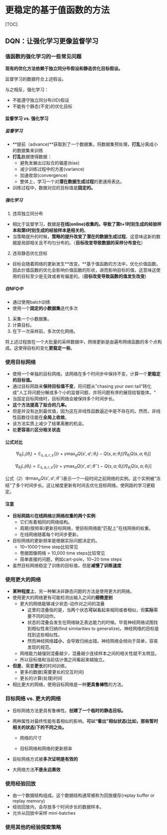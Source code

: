 #  更稳定的基于值函数的方法

[TOC]

## DQN：让强化学习更像监督学习

### 值函数的强化学习的一些常见问题

**现有的优化方法依赖于独立同分布假设和静态优化目标假设。**

监督学习的数据符合上述假设。

与之相反，强化学习：

- 不能遵守独立同分布(IID)假设
- 不能有个静态(不变)的优化目标

#### 监督学习 vs. 强化学习

##### 监督学习

- **提前（advance)**获取到了一个数据集，将数据集预处理，**打乱**分离成小的数据集来训练
- **打乱**数据使得数据：
  - 避免发展出过拟合的偏差(bias)
  - 减少训练过程中的方差(variance)
  - 加速收敛(convergence)
  - 整体上，学习一个对**潜在数据生成过程**的更通用表达。
- 训练过程中，数据对应的目标值是**固定的。**

##### 强化学习

1. 违背独立同分布

- 相比于监督学习，数据是**在线(online)**收集的。导致了第t+1时刻生成的经验样本和第t时刻生成的经验样本是**相关的**。
- 当策略提升的时候，**策略的提升改变了潜在的数据生成过程**。这意味这新的数据是局部相关且不均匀分布的。（**目标改变导致数据的采样分布变化**）

2. 违背静态优化目标

- 目标会随着网络的更新发生**改变。**基于值函数的方法中，优化价值函数。因此价值函数的优化会影响价值函数的形状，进而影响目标的值。这意味这使用的目标至少是无效或者有偏差的。(**目标改变导致函数的值发生改变**)

##### 在NFQ中

- 通过使用batch训练
- 使用一个**固定的小数据集**迭代多次

1. 采集一个小数据集。
2. 计算目标。
3. 在下一次采样前，多次优化网络。

将上述过程放在一个大批量的采样数据中，网络更新是由遍布网络函数的多个点构成。这使得目标的变化**更稳定一些**。

### 使用目标网络

- 使用一个单独的目标网络。该网络在多个时间步中保持不变，计算一个**更稳定的目标值。**
- 通过目标网路来**保持目标值不变**，将问题从”chasing your own tail“转化成”人工将问题分解成多个小的监督问题，并将问题有序的展现给智能体。“
- 当固定目标网络时，目标网络会被保持多个时间步长。
- **这个方法提高了拟合的几率。**
- 但是并没有达到最优值，因为这在非线性函数逼近中是不存在的。然而，非线性函数往往能在**全局上收敛**。
- 该方法实质上减少了结果离散的机会。
- 能**更容易**的**区分相关状态**

#### 公式对比

$$
\nabla_{\theta_i}L_i(\theta_i) = \mathbb{E}_{s,a,r,s'}[(r+\gamma \max_{a}Q(s',a';\theta_i)-Q(s,a;\theta_i)) \nabla_{\theta_i}Q(s,a;\theta_I)]
$$

$$
\nabla_{\theta_i}L_i(\theta_i) = \mathbb{E}_{s,a,r,s'}[(r+\gamma \max_{a}Q(s',a';\theta^{-})-Q(s,a;\theta_i)) \nabla_{\theta_i}Q(s,a;\theta_I)]
$$

公式（2）中$\max_{a}Q(s',a';\theta^{-})$表示一个一段时间之前网络的实例。这个实例被“冻结”了多个时间步长。这让梯度更新有时间去优化目标网络。使网路的学习更稳定。

#### 注意

- **目标网路**和**在线网络**是**网络权重的两个实例**:
  - 它们有着相同的网络结构。
  - 周期(按频率)更新目标网络，使目标网络能“匹配上”在线网络的权重。
  - 在线网络随着每个时间步更新。
- 目标网络的更新频率是根据实际问题决定的。
  - 10~1000个time step比较常见
  - 卷据图像网络 > 10,000 time steps比较常见
  - 简单直接的问题，例如cart-pole，10~20 time steps
- 虽然目标网络稳定了训练的目标值，但是**减慢了训练速度**

### 使用更大的网络

- **某种程度上**，另一种解决非静态问题的方法是使用更大的网络。
- 使用更大的网络更有可能检测出输入之间的**细微差别**
  - 更大的网络能够减少状态-动作对之间的混叠
    - 这里的混叠指的是，当两个状态**可以**看起来相同或者相似，但**实际**需要不同的动作。
    - 状态的混叠会发生在网络缺乏表达能力的时候。毕竟神经网络试图找到相似性来归纳(find similarities to generalize)。神经网络的目标是找到这些相似性。
    - 然而神经网络**过小**，会导致归纳出错。神经网络会倾向于简单，容易发现的规范。
  - 网络能力越强则混叠越少，混叠越少连续样本之间的相关性就不太明显。
  - 所以目标值和当前估计值之间看起来越独立。
- **但是**，需要**更长**的时间训练。
  - 更多的数据(需要更长的交互时间)
  - 更长的计算(处理)时间
- 相比更大的网络，使用目标网络是一种**更具鲁棒性**的方法。

### 目标网络 vs. 更大的网络

- 目标网络方法更具有鲁棒性。**创建了一个临时的静态目标。**

- 两种属性对最终性能有着相似的影响。**可以“看出”相似状态(比如，那些暂时相关的状态)下的不同之处。**

  - 网络的尺寸																											

  - 目标网络和网络的更新频率

- 目标网络方式被**多次证明是有效的**

- 大网络方法**不是永远奏效**

### 使用经验回放

- 由一个数据结构组成。这个数据结构通常被称为回放缓存(replay buffer or replay memory)
- 经验回放内，会存放多个时间步长的数据样本。
- 允许从回放中采样 mini-batches

### 使用其他的经验探索策略